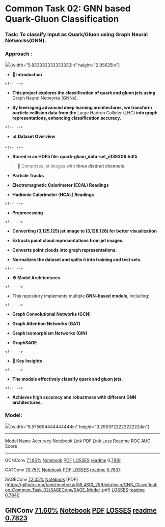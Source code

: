 # Common Task 02: GNN based Quark-Gluon Classification

### Task: To classify input as Quark/Gluon using Graph Neural Networks(GNN).

### Approach :

![](vertopal_9c664049fcff40a191ba51f5a3ab9363/media/image1.png){width="5.833333333333333in"
height="2.85625in"}

-   **🚀 Introduction**

```{=html}
<!-- -->
```
-   **This project explores the classification of quark and gluon jets
    using** Graph Neural Networks (GNNs)**.**

-   **By leveraging advanced deep learning architectures, we transform
    particle collision data from the** Large Hadron Collider (LHC)
    **into graph representations, enhancing classification accuracy.**

```{=html}
<!-- -->
```
-   **📊 Dataset Overview**

```{=html}
<!-- -->
```
-   **Stored in an HDF5 file: quark-gluon_data-set_n139306.hdf5**

>  Comprises jet images with **three distinct channels**:

-   **Particle Tracks**

-   **Electromagnetic Calorimeter (ECAL) Readings**

-   **Hadronic Calorimeter (HCAL) Readings**

```{=html}
<!-- -->
```
-   **Preprocessing**

```{=html}
<!-- -->
```
-   **Converting (3,125,125) jet image to (3,128,128) for better
    visualization**

-   **Extracts point cloud representations from jet images.**

-   **Converts point clouds into graph representations.**

-   **Normalizes the dataset and splits it into training and test
    sets.**

```{=html}
<!-- -->
```
-   **⚙️ Model Architectures**

```{=html}
<!-- -->
```
-   This repository implements multiple **GNN-based models**, including:

```{=html}
<!-- -->
```
-   **Graph Convolutional Networks (GCN**)

-   **Graph Attention Networks (GAT)**

-   **Graph Isomorphism Networks (GIN)**

-   **GraphSAGE**

```{=html}
<!-- -->
```
-   **🎯 Key Insights**

```{=html}
<!-- -->
```
-   **The models effectively classify quark and gluon jets**.

```{=html}
<!-- -->
```
-   **Achieves high accuracy and robustness with different GNN
    architectures.**

### Model: 

![](vertopal_9c664049fcff40a191ba51f5a3ab9363/media/image2.png){width="6.575694444444444in"
height="3.2909722222222224in"}

  ---------------------------------------------------------------------------------------------------------------------------------------------------------------------------------------------------------------------------------------------------------------------------------------------------------------------------------------------------------------------------------------------------------------------------------------------------------------------------------------------------------------------------------------------------------------------------------------------------------------------------------------------------------------------------------------------------------------------------------------------------------------------------------
  Model Name   Accuracy                                                                                                                      Notebook Link                                                                                                                  PDF Link                                                                                                                 Loss                                                                                                                      Readme                                                                                                                      ROC AUC Score
  ------------ ----------------------------------------------------------------------------------------------------------------------------- ------------------------------------------------------------------------------------------------------------------------------ ------------------------------------------------------------------------------------------------------------------------ ------------------------------------------------------------------------------------------------------------------------- --------------------------------------------------------------------------------------------------------------------------- ------------------------------------------------------------------------------------------------------------------------
  GCNConv      [71.85%](https://github.com/tanishmohokar/ML4SCI_25/blob/main/GNN_Classification_Common_Task_02/GCNConv/Accuracy_GCN.png)     [Notebook](https://github.com/tanishmohokar/ML4SCI_25/blob/main/GNN_Classification_Common_Task_02/GCNConv/GCN_Model.ipynb)     [PDF](https://github.com/tanishmohokar/ML4SCI_25/blob/main/GNN_Classification_Common_Task_02/GCNConv/GCN_Model.pdf)      [LOSSES](https://github.com/tanishmohokar/ML4SCI_25/blob/main/GNN_Classification_Common_Task_02/GCNConv/Loss_GCN.png)     [readme](https://github.com/tanishmohokar/ML4SCI_25/blob/main/GNN_Classification_Common_Task_02/GCNConv/GCNConv.markdown)   0.[7819](https://github.com/tanishmohokar/ML4SCI_25/blob/main/GNN_Classification_Common_Task_02/GCNConv/ROC_GCN.png)

  GATConv      [70.75%](https://github.com/tanishmohokar/ML4SCI_25/blob/main/GNN_Classification_Common_Task_02/GATConv/Accuracy_GAT.png)     [Notebook](https://github.com/tanishmohokar/ML4SCI_25/blob/main/GNN_Classification_Common_Task_02/GATConv/GAT_Model.ipynb)     [PDF](https://github.com/tanishmohokar/ML4SCI_25/blob/main/GNN_Classification_Common_Task_02/GATConv/GAT_Model.pdf)      [LOSSES](https://github.com/tanishmohokar/ML4SCI_25/blob/main/GNN_Classification_Common_Task_02/GATConv/Loss_GAT.png)     [readme](https://github.com/tanishmohokar/ML4SCI_25/blob/main/GNN_Classification_Common_Task_02/GATConv/GATConv.md)         [0.7637](https://github.com/tanishmohokar/ML4SCI_25/blob/main/GNN_Classification_Common_Task_02/GATConv/ROC_GAT.png)

  SAGEConv     [72.05%](https://github.com/tanishmohokar/ML4SCI_25/blob/main/GNN_Classification_Common_Task_02/SAGEConv/Accuracy_SAGE.png)   [Notebook](https://github.com/tanishmohokar/ML4SCI_25/blob/main/GNN_Classification_Common_Task_02/SAGEConv/SAGE_Model.ipynb)   [PDF](https://github.com/tanishmohokar/ML4SCI_25/blob/main/GNN_Classification_Common_Task_02/SAGEConv/SAGE_Model .pdf)   [LOSSES](https://github.com/tanishmohokar/ML4SCI_25/blob/main/GNN_Classification_Common_Task_02/SAGEConv/Loss_SAGE.png)   [readme](https://github.com/tanishmohokar/ML4SCI_25/blob/main/GNN_Classification_Common_Task_02/SAGEConv/SAGEConv.md)       [0.7840](https://github.com/tanishmohokar/ML4SCI_25/blob/main/GNN_Classification_Common_Task_02/SAGEConv/ROC_SAGE.png)
                                                                                                                                                                                                                                                                                                                                                                                                                                                                                                                                                                                                                                                           
  GINConv      [71.60%](https://github.com/tanishmohokar/ML4SCI_25/blob/main/GNN_Classification_Common_Task_02/GINConv/Accuracy_GIN.png)     [Notebook](https://github.com/tanishmohokar/ML4SCI_25/blob/main/GNN_Classification_Common_Task_02/GINConv/GIN_Model.ipynb)     [PDF](https://github.com/tanishmohokar/ML4SCI_25/blob/main/GNN_Classification_Common_Task_02/GINConv/GIN_Model.pdf)      [LOSSES](https://github.com/tanishmohokar/ML4SCI_25/blob/main/GNN_Classification_Common_Task_02/GINConv/Loss_GIN.png)     [readme](https://github.com/tanishmohokar/ML4SCI_25/blob/main/GNN_Classification_Common_Task_02/GINConv/GINConv.md)         [0.7823](https://github.com/tanishmohokar/ML4SCI_25/blob/main/GNN_Classification_Common_Task_02/GINConv/ROC_GIN.png)
  ---------------------------------------------------------------------------------------------------------------------------------------------------------------------------------------------------------------------------------------------------------------------------------------------------------------------------------------------------------------------------------------------------------------------------------------------------------------------------------------------------------------------------------------------------------------------------------------------------------------------------------------------------------------------------------------------------------------------------------------------------------------------------------

### 

